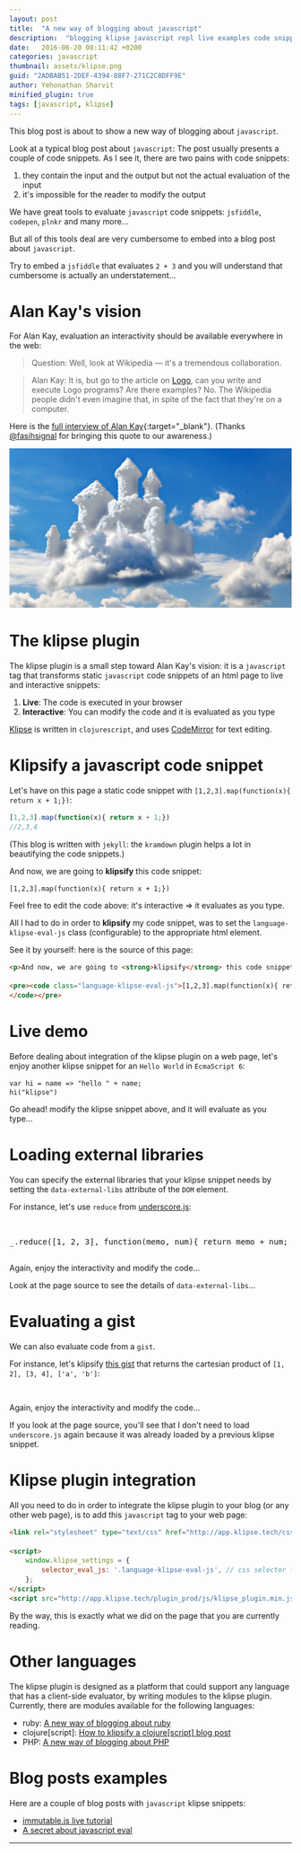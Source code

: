 ```yaml
---
layout: post
title:  "A new way of blogging about javascript"
description:  "blogging klipse javascript repl live examples code snippets"
date:   2016-06-20 08:11:42 +0200
categories: javascript
thumbnail: assets/klipse.png
guid: "2ADBAB51-2DEF-4394-88F7-271C2C8DFF9E"
author: Yehonathan Sharvit
minified_plugin: true
tags: [javascript, klipse]
---
```


This blog post is about to show a new way of blogging about `javascript`.

Look at a typical blog post about `javascript`: The post usually presents a couple of code snippets. As I see it, there are two pains with code snippets:

1. they contain the input and the output but not the actual evaluation of the input
2. it's impossible for the reader to modify the output

We have great tools to evaluate `javascript` code snippets: `jsfiddle`, `codepen`, `plnkr` and many more...

But all of this tools deal are very cumbersome to embed into a blog post about `javascript`.

Try to embed a `jsfiddle` that evaluates `2 + 3` and you will understand that cumbersome is actually an understatement...

# Alan Kay's vision

For Alan Kay, evaluation an interactivity should be available everywhere in the web:

>Question: Well, look at Wikipedia — it's a tremendous collaboration.

>Alan Kay: It is, but go to the article on [Logo](https://en.wikipedia.org/wiki/Logo_(programming_language)), can you write and execute Logo programs? Are there examples? No. The Wikipedia people didn't even imagine that, in spite of the fact that they're on a computer.

Here is the [full interview of Alan Kay](http://www.drdobbs.com/architecture-and-design/interview-with-alan-kay/240003442?pgno=2){:target="_blank"}. (Thanks [@fasihsignal](https://twitter.com/fasihsignal) for bringing this quote to our awareness.)

![dream](/assets/dream.jpg)

# The klipse plugin

The klipse plugin is a small step toward Alan Kay's vision: it is a `javascript` tag that transforms static `javascript` code snippets of an html page to live and interactive snippets:

1. **Live**: The code is executed in your browser
2. **Interactive**: You can modify the code and it is evaluated as you type

[Klipse](https://github.com/viebel/klipse) is written in `clojurescript`, and uses [CodeMirror](http://codemirror.net/) for text editing. 


# Klipsify a javascript code snippet

Let's have on this page a static code snippet with `[1,2,3].map(function(x){ return x + 1;})`:

~~~javascript
[1,2,3].map(function(x){ return x + 1;})
//2,3,4
~~~

(This blog is written with `jekyll`: the `kramdown` plugin helps a lot in beautifying the code snippets.)

And now, we are going to **klipsify** this code snippet:

~~~klipse-eval-js
[1,2,3].map(function(x){ return x + 1;})
~~~

Feel free to edit the code above: it's interactive => it evaluates as you type.

All I had to do in order to **klipsify** my code snippet, was to set the `language-klipse-eval-js` class (configurable) to the appropriate html element.

See it by yourself: here is the source of this page:

~~~html
<p>And now, we are going to <strong>klipsify</strong> this code snippet:</p>

<pre><code class="language-klipse-eval-js">[1,2,3].map(function(x){ return x + 1;})
</code></pre>
~~~


# Live demo

Before dealing about integration of the klipse plugin on a web page, let's enjoy another klipse snippet for an `Hello World` in `EcmaScript 6`:

~~~klipse-eval-js
var hi = name => "hello " + name;
hi("klipse")
~~~

Go ahead! modify the klipse snippet above, and it will evaluate as you type...

# Loading external libraries


You can specify the external libraries that your klipse snippet needs by setting the `data-external-libs` attribute of the `DOM` element.

For instance, let's use `reduce` from [underscore.js](http://underscorejs.org/):

<pre>
<div class="language-klipse-eval-js" data-external-libs="http://underscorejs.org/underscore-min.js">

_.reduce([1, 2, 3], function(memo, num){ return memo + num; }, 0);
</div>
</pre>

Again, enjoy the interactivity and modify the code...

Look at the page source to see the details of `data-external-libs`...

# Evaluating a gist

We can also evaluate code from a `gist`.

For instance, let's klipsify [this gist](https://gist.github.com/viebel/62d62220da0507860102c8ca6ad6db86) that returns the cartesian product of `[1, 2], [3, 4], ['a', 'b']`:

<pre>
<div class="language-klipse-eval-js" data-gist-id="viebel/db1f5c9dac9bf5198ceb0b95827dedf1"></div>
</pre>

Again, enjoy the interactivity and modify the code...

If you look at the page source, you'll see that I don't need to load `underscore.js` again because it was already loaded by a previous klipse snippet.

# Klipse plugin integration

All you need to do in order to integrate the klipse plugin to your blog (or any other web page), is to add this `javascript` tag to your web page:

~~~html
<link rel="stylesheet" type="text/css" href="http://app.klipse.tech/css/codemirror.css">

<script>
    window.klipse_settings = {
        selector_eval_js: '.language-klipse-eval-js', // css selector for the html elements you want to klipsify
    };
</script>
<script src="http://app.klipse.tech/plugin_prod/js/klipse_plugin.min.js"></script>
~~~

By the way, this is exactly what we did on the page that you are currently reading.

# Other languages

The klipse plugin is designed as a platform that could support any language that has a client-side evaluator, by writing modules to the klipse plugin. Currently, there are modules available for the following languages: 

- ruby: [A new way of blogging about ruby](http://blog.klipse.tech/ruby/2016/06/20/blog-ruby.html)
- clojure[script]: [How to klipsify a clojure[script] blog post](http://blog.klipse.tech/clojure/2016/06/07/klipse-plugin-tuto.html)
- PHP: [A new way of blogging about PHP](http://blog.klipse.tech/php/2016/06/26/blog-php.html)

# Blog posts examples

Here are a couple of blog posts with  `javascript` klipse snippets:

- [immutable.js live tutorial](http://blog.klipse.tech/javascript/2016/03/30/immutable.html)
- [A secret about javascript eval](http://blog.klipse.tech/javascript/2016/06/20/js-eval-secrets.html)


---
[app-url]: http://app.klipse.tech?blog=klipse

